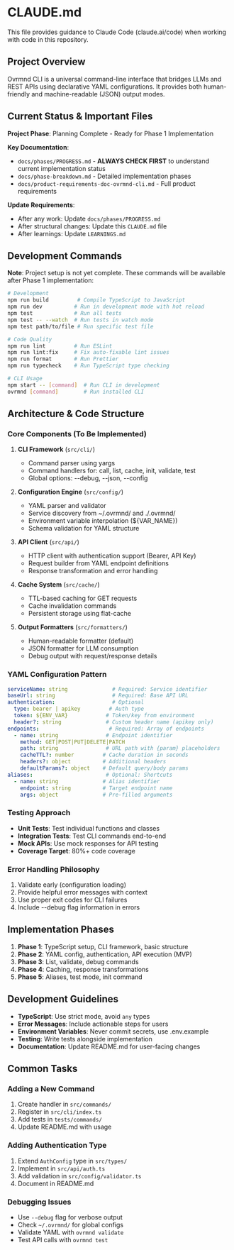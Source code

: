 # CLAUDE.md

This file provides guidance to Claude Code (claude.ai/code) when working with code in this repository.

## Project Overview

Ovrmnd CLI is a universal command-line interface that bridges LLMs and REST APIs using declarative YAML configurations. It provides both human-friendly and machine-readable (JSON) output modes.

## Current Status & Important Files

**Project Phase**: Planning Complete - Ready for Phase 1 Implementation

**Key Documentation**:
- `docs/phases/PROGRESS.md` - **ALWAYS CHECK FIRST** to understand current implementation status
- `docs/phase-breakdown.md` - Detailed implementation phases
- `docs/product-requirements-doc-ovrmnd-cli.md` - Full product requirements

**Update Requirements**:
- After any work: Update `docs/phases/PROGRESS.md`
- After structural changes: Update this `CLAUDE.md` file
- After learnings: Update `LEARNINGS.md`

## Development Commands

**Note**: Project setup is not yet complete. These commands will be available after Phase 1 implementation:

```bash
# Development
npm run build         # Compile TypeScript to JavaScript
npm run dev          # Run in development mode with hot reload
npm test             # Run all tests
npm test -- --watch  # Run tests in watch mode
npm test path/to/file # Run specific test file

# Code Quality
npm run lint         # Run ESLint
npm run lint:fix     # Fix auto-fixable lint issues
npm run format       # Run Prettier
npm run typecheck    # Run TypeScript type checking

# CLI Usage
npm start -- [command]  # Run CLI in development
ovrmnd [command]        # Run installed CLI
```

## Architecture & Code Structure

### Core Components (To Be Implemented)

1. **CLI Framework** (`src/cli/`)
   - Command parser using yargs
   - Command handlers for: call, list, cache, init, validate, test
   - Global options: --debug, --json, --config

2. **Configuration Engine** (`src/config/`)
   - YAML parser and validator
   - Service discovery from ~/.ovrmnd/ and ./.ovrmnd/
   - Environment variable interpolation (${VAR_NAME})
   - Schema validation for YAML structure

3. **API Client** (`src/api/`)
   - HTTP client with authentication support (Bearer, API Key)
   - Request builder from YAML endpoint definitions
   - Response transformation and error handling

4. **Cache System** (`src/cache/`)
   - TTL-based caching for GET requests
   - Cache invalidation commands
   - Persistent storage using flat-cache

5. **Output Formatters** (`src/formatters/`)
   - Human-readable formatter (default)
   - JSON formatter for LLM consumption
   - Debug output with request/response details

### YAML Configuration Pattern

```yaml
serviceName: string              # Required: Service identifier
baseUrl: string                  # Required: Base API URL
authentication:                  # Optional
  type: bearer | apikey         # Auth type
  token: ${ENV_VAR}            # Token/key from environment
  header?: string              # Custom header name (apikey only)
endpoints:                      # Required: Array of endpoints
  - name: string               # Endpoint identifier
    method: GET|POST|PUT|DELETE|PATCH
    path: string               # URL path with {param} placeholders
    cacheTTL?: number         # Cache duration in seconds
    headers?: object          # Additional headers
    defaultParams?: object    # Default query/body params
aliases:                       # Optional: Shortcuts
  - name: string              # Alias identifier
    endpoint: string          # Target endpoint name
    args: object              # Pre-filled arguments
```

### Testing Approach

- **Unit Tests**: Test individual functions and classes
- **Integration Tests**: Test CLI commands end-to-end
- **Mock APIs**: Use mock responses for API testing
- **Coverage Target**: 80%+ code coverage

### Error Handling Philosophy

1. Validate early (configuration loading)
2. Provide helpful error messages with context
3. Use proper exit codes for CLI failures
4. Include --debug flag information in errors

## Implementation Phases

1. **Phase 1**: TypeScript setup, CLI framework, basic structure
2. **Phase 2**: YAML config, authentication, API execution (MVP)
3. **Phase 3**: List, validate, debug commands
4. **Phase 4**: Caching, response transformations
5. **Phase 5**: Aliases, test mode, init command

## Development Guidelines

- **TypeScript**: Use strict mode, avoid `any` types
- **Error Messages**: Include actionable steps for users
- **Environment Variables**: Never commit secrets, use .env.example
- **Testing**: Write tests alongside implementation
- **Documentation**: Update README.md for user-facing changes

## Common Tasks

### Adding a New Command
1. Create handler in `src/commands/`
2. Register in `src/cli/index.ts`
3. Add tests in `tests/commands/`
4. Update README.md with usage

### Adding Authentication Type
1. Extend `AuthConfig` type in `src/types/`
2. Implement in `src/api/auth.ts`
3. Add validation in `src/config/validator.ts`
4. Document in README.md

### Debugging Issues
- Use `--debug` flag for verbose output
- Check `~/.ovrmnd/` for global configs
- Validate YAML with `ovrmnd validate`
- Test API calls with `ovrmnd test`